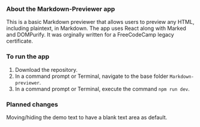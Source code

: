 ### About the Markdown-Previewer app
This is a basic Markdown previewer that allows users to preview any HTML, including plaintext, in Markdown. The app uses React along with Marked and DOMPurify.
It was orginally written for a FreeCodeCamp legacy certificate.

### To run the app
1. Download the repository.
2. In a command prompt or Terminal, navigate to the base folder `Markdown-previewer`.
3. In a command prompt or Terminal, execute the command `npm run dev`.

### Planned changes
Moving/hiding the demo text to have a blank text area as default.
